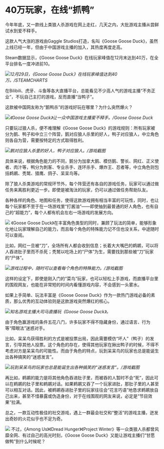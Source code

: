 # 40万玩家，在线“抓鸭”

今年年底，又一款线上类狼人杀游戏在网上走红，几天之内，大批游戏主播从尝鲜试水到爱不释手。

这款人气大涨的游戏由Gaggle Studios打造，名叫《Goose Goose Duck》，虽然上线已经一年，但由于中国游戏主播的加入，其热度再度走高。

Steam数据显示，《Goose Goose Duck》在线玩家峰值在12月末达到40万，在全平台排名一度冲进前10。

![](https://inews.gtimg.com/newsapp_bt/0/15586080300/1000)_12月29日，《Goose Goose
Duck》在线玩家峰值达到40万。/STEAMCHARTS_

在Bilibili、虎牙、斗鱼等各大直播平台，总能看见不少高人气的游戏主播“不务正业”，不玩自己主打的游戏，反而直播“当鸭子”。

这款被中国网友称为“鹅鸭杀”的游戏好玩在哪里？为什么突然爆火？

![](https://inews.gtimg.com/newsapp_bt/0/15586080303/1000)_《Goose Goose
Duck》让一众中国游戏主播爱不释手。/Goose Goose Duck_

只要玩过狼人杀，便不难理解《Goose Goose
Duck》的游戏规则：所有玩家被分为鹅、鸭子和中立三个阵营，鹅对应狼人杀里的好人，鸭子对应狼人，中立角色则各自为营，需要按特定的方式取得胜利。

![](https://inews.gtimg.com/newsapp_bt/0/15586080306/1000)_鹅对应狼人杀里的好人，鸭子对应狼人。/游戏截图_

具体来说，根据角色能力的不同，鹅分为加拿大鹅、模仿鹅、警长、网红、正义使者、肉汁等，鸭分为刺客、专业杀手、连环杀手、爆炸王、忍者等，中立角色则包括鹈鹕、秃鹫、猎鹰、鸽子、呆呆鸟等。

除了狼人杀类游戏的常规环节外，每个阵营还有各自的游戏任务，玩家可以通过做任务来离胜利更近一步。即使是被淘汰的玩家，仍可以通过做任务帮助队友。

各种各样的角色、地图和任务，使得这款游戏拥有相当丰富的可玩性，同时，也让每个玩家都不至于在一场游戏里“打酱油”——即使抽到最普通的好人角色，也有自己的“超能力”，每个人都有机会左右一场游戏的发展方向。

![](https://inews.gtimg.com/newsapp_match/0/15586080310/0)
《Goose Goose
Duck》在丰富角色类型的同时，兼顾了玩法的简单，能够形象化地让玩家理解自己的能力，而且每个角色的特殊能力记不住也没关系，中途随时可以查阅。

比如，网红一旦被“刀”，全场所有人都会收到信息；长着大大嘴巴的鹈鹕，可以将人吞进肚子里而不杀死；秃鹫以吃场上的“尸体”为生，需要找到那些被“刀”玩家的“尸体”。

![](https://inews.gtimg.com/newsapp_bt/0/15586080335/1000)_游戏过程中，随时可以查看每个角色的特殊能力。/游戏截图_

这样的设定下，即使是刚入门的“菜鸟”玩家，也可以轻松上手游戏，而直播平台里的围观网友，也能在非常短的时间内看懂游戏内容，不会感到一头雾水。

如果上手简单、玩法丰富是《Goose Goose Duck》作为一款热门游戏必备的素质，那么优秀的互动体验则是这款游戏突然爆红的核心。

![](https://inews.gtimg.com/newsapp_match/0/15586080752/0)_知名游戏主播大司马直播玩《Goose
Goose Duck》。_

由于角色赢游戏的条件五花八门，许多玩家不得不隐藏身份，通过语言、行为等“障眼法”迷惑对手。

比如，呆呆鸟获得胜利的方式是被投票出局，因此需要模仿“坏人”（鸭子）的发言，引导其他人投票。这个角色的存在，使得其他玩家在揪出鸭子的时候，不得不考虑对方是呆呆鸟的可能性。而由于角色的特点，玩到呆呆鸟的玩家也总是能诞生出各种搞笑的“迷惑发言”。

![](https://inews.gtimg.com/newsapp_bt/0/15586080337/1000)_玩到呆呆鸟的玩家也总是能诞生出各种搞笑的“迷惑发言”。/游戏截图_

再比如，鹈鹕的能力是将其他角色吞进肚子里，而被吞的人暂时不会“死”，因此可以在鹈鹕的肚子里和鹈鹕对话。如果鹈鹕又吞了一个玩家进肚，那肚子里的人甚至可以相互对话。因此，被鹈鹕吞进肚子里的玩家往往会“花言巧语”地恳求鹈鹕放自己出来，甚至不惜暴露或伪造身份，对于在线围观的网友来说，必定是“节目效果”拉满。

总之，一款互动性极佳的社交游戏，遇上一群最会社交和“整活”的游戏主播，迸发出奇妙的火花似乎也不足为奇。

![](https://inews.gtimg.com/newsapp_match/0/15586080338/0)
不过，《Among Us》《Dread Hunger》《Project Winter》等一众类狼人杀都曾风靡全网、有过自己的高光时刻，《Goose
Goose Duck》又能让游戏主播们“甘愿做鸭”到什么时候呢？

